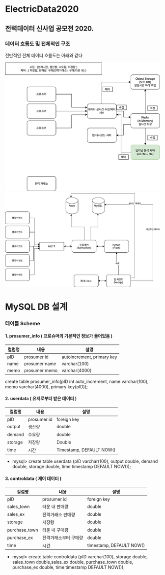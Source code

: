 # ElectricData2020
## 전력데이터 신사업 공모전 2020. 

### 데이터 흐름도 및 전체적인 구조
전반적인 전체 데이터 흐름도는 아래와 같다

![데이터 흐름도](https://github.com/freedomchurl/ElectricData2020/blob/master/Image/Electric_Dataflow.png)
![데이터 흐름도2](https://github.com/freedomchurl/ElectricData2020/blob/master/Image/electric2020.png)


# MySQL DB 설계

### 테이블 Scheme
#### 1. prosumer_info ( 프로슈머의 기본적인 정보가 들어있음 )

|컬럼명|내용|설명|
|------|---|---|
|pID|prosumer id|autoincrement, primary key|
|name|prosumer name|varchar(100)|
|memo|prosumer memo|varchar(4000)|

create table prosumer_info(pID int auto_increment, name varchar(100), memo varchar(4000), primary key(pID));



#### 2. userdata ( 유저로부터 받은 데이터 )

| 컬럼명  | 내용        | 설명                     |
| ------- | ----------- | ------------------------ |
| pID     | prosumer id | foreign key              |
| output  | 생산량      | double                   |
| demand  | 수요량      | double                   |
| storage | 저장량      | Double                   |
| time    | 시간        | Timestamp, DEFAULT NOW() |

- mysql> create table userdata (pID varchar(100), output double, demand double, storage double, time timestamp DEFAULT NOW());

  

#### 3. controldata ( 제어 데이터 )

| 컬럼명        | 내용                  | 설명                     |
| ------------- | --------------------- | ------------------------ |
| pID           | prosumer id           | foreign key              |
| sales_town    | 타운 내 판매량        | double                   |
| sales_ex      | 전력거래소 판매량     | double                   |
| storage       | 저장량                | double                   |
| purchase_town | 타운 내 구매량        | double                   |
| purchase_ex   | 전력거래소부터 구매량 | double                   |
| time          | 시간                  | timestamp, DEFAULT NOW() |

- mysql> create table controldata (pID varchar(100), storage double, sales_town double,sales_ex double, purchase_town double, purchase_ex double, time timestamp DEFAULT NOW());

